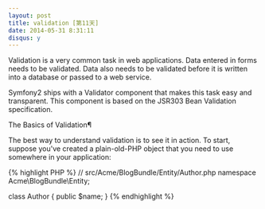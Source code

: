 ```yaml
---
layout: post
title: validation [第11天]
date: 2014-05-31 8:31:11
disqus: y
---
```


Validation is a very common task in web applications. Data entered in forms needs to be validated. Data also needs to be validated before it is written into a database or passed to a web service.

Symfony2 ships with a Validator component that makes this task easy and transparent. This component is based on the JSR303 Bean Validation specification.

The Basics of Validation¶

The best way to understand validation is to see it in action. To start, suppose you've created a plain-old-PHP object that you need to use somewhere in your application:

{% highlight PHP %}
// src/Acme/BlogBundle/Entity/Author.php
namespace Acme\BlogBundle\Entity;

class Author
{
    public $name;
}
{% endhighlight %}
